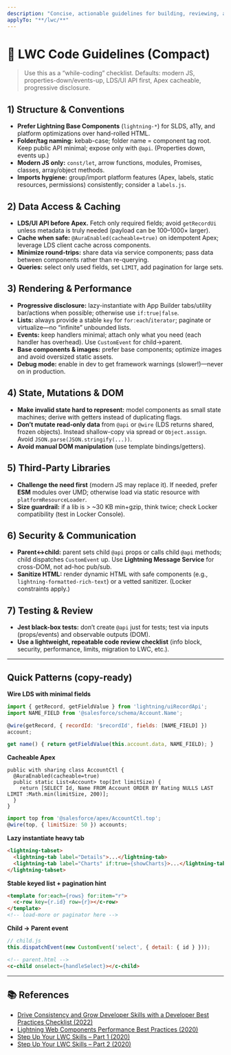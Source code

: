 ```yaml
---
description: "Concise, actionable guidelines for building, reviewing, and tuning Lightning Web Components (LWC). Optimized for Copilot use during coding and PR reviews."
applyTo: "**/lwc/**"
---
```


# 📝 LWC Code Guidelines (Compact)

> Use this as a “while-coding” checklist. Defaults: modern JS, properties-down/events-up, LDS/UI API first, Apex cacheable, progressive disclosure.

## 1) Structure & Conventions
- **Prefer Lightning Base Components** (`lightning-*`) for SLDS, a11y, and platform optimizations over hand-rolled HTML.  
- **Folder/tag naming:** kebab-case; folder name = component tag root. Keep public API minimal; expose only with `@api`. (Properties down, events up.)  
- **Modern JS only:** `const/let`, arrow functions, modules, Promises, classes, array/object methods.  
- **Imports hygiene:** group/import platform features (Apex, labels, static resources, permissions) consistently; consider a `labels.js`.  

## 2) Data Access & Caching
- **LDS/UI API before Apex.** Fetch only required fields; avoid `getRecordUi` unless metadata is truly needed (payload can be 100–1000× larger).  
- **Cache when safe:** `@AuraEnabled(cacheable=true)` on idempotent Apex; leverage LDS client cache across components.  
- **Minimize round-trips:** share data via service components; pass data between components rather than re-querying.  
- **Queries:** select only used fields, set `LIMIT`, add pagination for large sets.  

## 3) Rendering & Performance
- **Progressive disclosure:** lazy-instantiate with App Builder tabs/utility bar/actions when possible; otherwise use `if:true|false`.  
- **Lists:** always provide a stable `key` for `for:each`/`iterator`; paginate or virtualize—no “infinite” unbounded lists.  
- **Events:** keep handlers minimal; attach only what you need (each handler has overhead). Use `CustomEvent` for child→parent.  
- **Base components & images:** prefer base components; optimize images and avoid oversized static assets.  
- **Debug mode:** enable in dev to get framework warnings (slower!)—never on in production.  

## 4) State, Mutations & DOM
- **Make invalid state hard to represent:** model components as small state machines; derive with getters instead of duplicating flags.  
- **Don’t mutate read-only data** from `@api` or `@wire` (LDS returns shared, frozen objects). Instead shallow-copy via spread or `Object.assign`. Avoid `JSON.parse(JSON.stringify(...))`.  
- **Avoid manual DOM manipulation** (use template bindings/getters).  

## 5) Third-Party Libraries
- **Challenge the need first** (modern JS may replace it). If needed, prefer **ESM** modules over UMD; otherwise load via static resource with `platformResourceLoader`.  
- **Size guardrail:** if a lib is > ~30 KB min+gzip, think twice; check Locker compatibility (test in Locker Console).  

## 6) Security & Communication
- **Parent↔child:** parent sets child `@api` props or calls child `@api` methods; child dispatches `CustomEvent` up. Use **Lightning Message Service** for cross-DOM, not ad-hoc pub/sub.  
- **Sanitize HTML:** render dynamic HTML with safe components (e.g., `lightning-formatted-rich-text`) or a vetted sanitizer. (Locker constraints apply.)  

## 7) Testing & Review
- **Jest black-box tests:** don’t create `@api` just for tests; test via inputs (props/events) and observable outputs (DOM).  
- **Use a lightweight, repeatable code review checklist** (info block, security, performance, limits, migration to LWC, etc.).  

---

## Quick Patterns (copy-ready)

**Wire LDS with minimal fields**
```js
import { getRecord, getFieldValue } from 'lightning/uiRecordApi';
import NAME_FIELD from '@salesforce/schema/Account.Name';

@wire(getRecord, { recordId: '$recordId', fields: [NAME_FIELD] })
account;

get name() { return getFieldValue(this.account.data, NAME_FIELD); }
```

**Cacheable Apex**
```apex
public with sharing class AccountCtl {
  @AuraEnabled(cacheable=true)
  public static List<Account> top(Int limitSize) {
    return [SELECT Id, Name FROM Account ORDER BY Rating NULLS LAST LIMIT :Math.min(limitSize, 200)];
  }
}
```
```js
import top from '@salesforce/apex/AccountCtl.top';
@wire(top, { limitSize: 50 }) accounts;
```

**Lazy instantiate heavy tab**
```html
<lightning-tabset>
  <lightning-tab label="Details">...</lightning-tab>
  <lightning-tab label="Charts" if:true={showCharts}>...</lightning-tab>
</lightning-tabset>
```

**Stable keyed list + pagination hint**
```html
<template for:each={rows} for:item="r">
  <c-row key={r.id} row={r}></c-row>
</template>
<!-- load-more or paginator here -->
```

**Child → Parent event**
```js
// child.js
this.dispatchEvent(new CustomEvent('select', { detail: { id } }));
```
```html
<!-- parent.html -->
<c-child onselect={handleSelect}></c-child>
```

---

## 📚 References
- [Drive Consistency and Grow Developer Skills with a Developer Best Practices Checklist (2022)](https://developer.salesforce.com/blogs/2022/01/drive-consistency-and-grow-developer-skills-with-a-developer-best-practices-checklist)  
- [Lightning Web Components Performance Best Practices (2020)](https://developer.salesforce.com/blogs/2020/06/lightning-web-components-performance-best-practices)  
- [Step Up Your LWC Skills – Part 1 (2020)](https://developer.salesforce.com/blogs/2020/10/step-up-your-lwc-skills-part-1)  
- [Step Up Your LWC Skills – Part 2 (2020)](https://developer.salesforce.com/blogs/2020/10/step-up-your-lwc-skills-part-2)  
